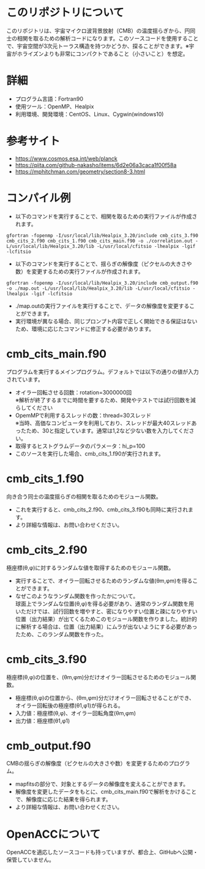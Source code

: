 # このリポジトリについて
このリポジトリは、宇宙マイクロ波背景放射（CMB）の温度揺らぎから、円同士の相関を取るための解析コードになります。このソースコードを使用することで、宇宙空間が3次元トーラス構造を持つかどうか、探ることができます。※宇宙がホライズンよりも非常にコンパクトであること（小さいこと）を想定。

# 詳細
- プログラム言語：Fortran90
- 使用ツール：OpenMP、Healpix
- 利用環境、開発環境：CentOS、Linux、Cygwin(windows10)

# 参考サイト
- https://www.cosmos.esa.int/web/planck
- https://qiita.com/github-nakasho/items/6d2e06a3caca1f00f58a
- https://mphitchman.com/geometry/section8-3.html

# コンパイル例
- 以下のコマンドを実行することで、相関を取るための実行ファイルが作成されます。

```
gfortran -fopenmp -I/usr/local/lib/Healpix_3.20/include cmb_cits_3.f90 cmb_cits_2.f90 cmb_cits_1.f90 cmb_cits_main.f90 -o ./correlation.out -L/usr/local/lib/Healpix_3.20/lib -L/usr/local/cfitsio -lhealpix -lgif -lcfitsio
```
- 以下のコマンドを実行することで、揺らぎの解像度（ピクセルの大きさや数）を変更するための実行ファイルが作成されます。
```
gfortran -fopenmp -I/usr/local/lib/Healpix_3.20/include cmb_output.f90 -o ./map.out -L/usr/local/lib/Healpix_3.20/lib -L/usr/local/cfitsio -lhealpix -lgif -lcfitsio
```
- ./map.outの実行ファイルを実行することで、データの解像度を変更することができます。
- 実行環境が異なる場合、同じプロンプト内容で正しく開始できる保証はないため、環境に応じたコマンドに修正する必要があります。

# cmb_cits_main.f90
プログラムを実行するメインプログラム。デフォルトでは以下の通りの値が入力されています。
- オイラー回転させる回数：rotation=3000000回<br>
※解析が終了するまでに時間を要するため、開発やテストでは試行回数を減らしてください
- OpemMPで利用するスレッドの数：thread=30スレッド<br>
  ※当時、高価なコンピュータを利用しており、スレッドが最大40スレッドあったため、30と指定しています。通常は1,2など少ない数を入力してください。
- 取得するヒストグラムデータのパラメータ：hi_p=100
- このソースを実行した場合、cmb_cits_1.f90が実行されます。

# cmb_cits_1.f90
向き合う同士の温度揺らぎの相関を取るためのモジュール関数。
- これを実行すると、cmb_cits_2.f90、cmb_cits_3.f90も同時に実行されます。
- より詳細な情報は、お問い合わせください。

# cmb_cits_2.f90
極座標(θ,φ)に対するランダムな値を取得するためのモジュール関数。
- 実行することで、オイラー回転させるためのランダムな値(θm,φm)を得ることができます。
- なぜこのようなランダム関数を作ったかについて。<br>
球面上でランダムな位置(θ,φ)を得る必要があり、通常のランダム関数を用いただけでは、試行回数を増やすと、密になりやすい位置と疎になりやすい位置（出力結果）が出てくるためこのモジュール関数を作りました。統計的に解析する場合は、位置（出力結果）にムラが出ないようにする必要があったため、このランダム関数を作った。

# cmb_cits_3.f90
極座標(θ,φ)の位置を、(θm,φm)分だけオイラー回転させるためのモジュール関数。<br>
- 極座標(θ,φ)の位置から、(θm,φm)分だけオイラー回転させることができ、オイラー回転後の極座標(θ1,φ1)が得られる。
- 入力値：極座標(θ,φ)、オイラー回転角度(θm,φm)
- 出力値：極座標(θ1,φ1)

# cmb_output.f90
CMBの揺らぎの解像度（ピクセルの大きさや数）を変更するためのプログラム。<br>
- mapfitsの部分で、対象とするデータの解像度を変えることができます。
- 解像度を変更したデータをもとに、cmb_cits_main.f90で解析をかけることで、解像度に応じた結果を得られます。
- より詳細な情報は、お問い合わせください。

# OpenACCについて
OpenACCを適応したソースコードも持っていますが、都合上、GitHubへ公開・保管していません。
